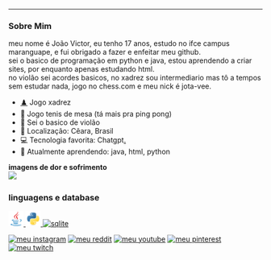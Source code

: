 ---
### Sobre Mim

meu nome é João Victor, eu tenho 17 anos, estudo no ifce campus maranguape, e fui obrigado a fazer e enfeitar meu github. <br>
sei o basico de programação em python e java, estou aprendendo a criar sites, por enquanto apenas estudando html. <br>
no violão sei acordes basicos, no xadrez sou intermediario mas tô a tempos sem estudar nada, jogo no chess.com e meu nick é jota-vee.<br>



- [♟️](https://www.chess.com/) Jogo xadrez<br>
- 🎾 Jogo tenis de mesa (tá mais pra ping pong)
- 🎸 Sei o basico de violão
- 📍  Localização: Cêara, Brasil
- 💻 Tecnologia favorita: Chatgpt[.](https://chatgpt.com/)
- 🌱 Atualmente aprendendo: java, html, python


**imagens de dor e sofrimento**<br>
<img src = "https://i.pinimg.com/474x/8e/81/a2/8e81a2dea4ee87cfccf724570f1772ed.jpg" width = "300">

### linguagens e database
<p align="left"> <a href="https://www.java.com" target="_blank" rel="noreferrer"> <img src="https://raw.githubusercontent.com/devicons/devicon/master/icons/java/java-original.svg" alt="java" width="30" height="30"/> </a> <a href="https://www.python.org" target="_blank" rel="noreferrer"> <img src="https://raw.githubusercontent.com/devicons/devicon/master/icons/python/python-original.svg" alt="python" width="30" height="30"/> </a> <a href="https://www.sqlite.org/" target="_blank" rel="noreferrer"> <img src="https://www.vectorlogo.zone/logos/sqlite/sqlite-icon.svg" alt="sqlite" width="30" height="30"/> </a> </p>


[![meu instagram](https://img.shields.io/badge/Instagram-purple?logo=instagram)](https://tigrinho.io/)
[![meu reddit](https://img.shields.io/badge/Reddit-white?logo=reddit)](https://tigrinho.io/)
[![meu youtube](https://img.shields.io/badge/Youtube-red?logo=youtube)](https://tigrinho.io/)
[![meu pinterest](https://img.shields.io/badge/Pinterest-red?logo=pinterest)](https://tigrinho.io/)
[![meu twitch](https://img.shields.io/badge/twitch-white?logo=twitch)](https://tigrinho.io/)
